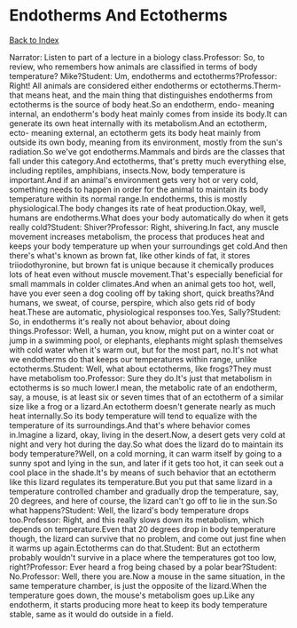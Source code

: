 # Endotherms And Ectotherms
[Back to Index](https://github.com/windows10010/tpoExtractor/blog/master/README.md)

Narrator: Listen to part of a lecture in a biology class.Professor: So, to review, who remembers how animals are classified in terms of body temperature? Mike?Student: Um, endotherms and ectotherms?Professor: Right! All animals are considered either endotherms or ectotherms.Therm-that means heat, and the main thing that distinguishes endotherms from ectotherms is the source of body heat.So an endotherm, endo- meaning internal, an endotherm's body heat mainly comes from inside its body.It can generate its own heat internally with its metabolism.And an ectotherm, ecto- meaning external, an ectotherm gets its body heat mainly from outside its own body, meaning from its environment, mostly from the sun's radiation.So we've got endotherms.Mammals and birds are the classes that fall under this category.And ectotherms, that's pretty much everything else, including reptiles, amphibians, insects.Now, body temperature is important.And if an animal's environment gets very hot or very cold, something needs to happen in order for the animal to maintain its body temperature within its normal range.In endotherms, this is mostly physiological.The body changes its rate of heat production.Okay, well, humans are endotherms.What does your body automatically do when it gets really cold?Student: Shiver?Professor: Right, shivering.In fact, any muscle movement increases metabolism, the process that produces heat and keeps your body temperature up when your surroundings get cold.And then there's what's known as brown fat, like other kinds of fat, it stores triiodothyronine, but brown fat is unique because it chemically produces lots of heat even without muscle movement.That's especially beneficial for small mammals in colder climates.And when an animal gets too hot, well, have you ever seen a dog cooling off by taking short, quick breaths?And humans, we sweat, of course, perspire, which also gets rid of body heat.These are automatic, physiological responses too.Yes, Sally?Student: So, in endotherms it's really not about behavior, about doing things.Professor: Well, a human, you know, might put on a winter coat or jump in a swimming pool, or elephants, elephants might splash themselves with cold water when it's warm out, but for the most part, no.It's not what we endotherms do that keeps our temperatures within range, unlike ectotherms.Student: Well, what about ectotherms, like frogs?They must have metabolism too.Professor: Sure they do.It's just that metabolism in ectotherms is so much lower.I mean, the metabolic rate of an endotherm, say, a mouse, is at least six or seven times that of an ectotherm of a similar size like a frog or a lizard.An ectotherm doesn't generate nearly as much heat internally.So its body temperature will tend to equalize with the temperature of its surroundings.And that's where behavior comes in.Imagine a lizard, okay, living in the desert.Now, a desert gets very cold at night and very hot during the day.So what does the lizard do to maintain its body temperature?Well, on a cold morning, it can warm itself by going to a sunny spot and lying in the sun, and later if it gets too hot, it can seek out a cool place in the shade.It's by means of such behavior that an ectotherm like this lizard regulates its temperature.But you put that same lizard in a temperature controlled chamber and gradually drop the temperature, say, 20 degrees, and here of course, the lizard can't go off to lie in the sun.So what happens?Student: Well, the lizard's body temperature drops too.Professor: Right, and this really slows down its metabolism, which depends on temperature.Even that 20 degrees drop in body temperature though, the lizard can survive that no problem, and come out just fine when it warms up again.Ectotherms can do that.Student: But an ectotherm probably wouldn't survive in a place where the temperatures got too low, right?Professor: Ever heard a frog being chased by a polar bear?Student: No.Professor: Well, there you are.Now a mouse in the same situation, in the same temperature chamber, is just the opposite of the lizard.When the temperature goes down, the mouse's metabolism goes up.Like any endotherm, it starts producing more heat to keep its body temperature stable, same as it would do outside in a field.
 